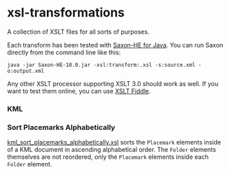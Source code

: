 # xsl-transformations
A collection of XSLT files for all sorts of purposes.

Each transform has been tested with [Saxon-HE for Java](http://www.saxonica.com/download/java.xml). You can run Saxon directly from the command line like this:

`java -jar Saxon-HE-10.0.jar -xsl:transform:.xsl -s:source.xml -o:output.xml`

Any other XSLT processor supporting XSLT 3.0 should work as well. If you want to test them online, you can use [XSLT Fiddle](https://xsltfiddle.liberty-development.net).

### KML

### Sort Placemarks Alphabetically

[kml_sort_placemarks_alphabetically.xsl](src/main/resources/xml/kml/kml_sort_placemarks_alphabetically.xsl) sorts the `Placemark` elements inside of a KML document in ascending alphabetical order. The `Folder` elements themselves are not reordered, only the `Placemark` elements inside each `Folder` element.
